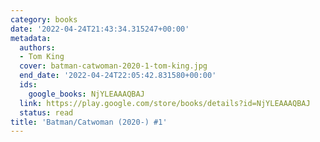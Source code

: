 ```yaml
---
category: books
date: '2022-04-24T21:43:34.315247+00:00'
metadata:
  authors:
  - Tom King
  cover: batman-catwoman-2020-1-tom-king.jpg
  end_date: '2022-04-24T22:05:42.831580+00:00'
  ids:
    google_books: NjYLEAAAQBAJ
  link: https://play.google.com/store/books/details?id=NjYLEAAAQBAJ
  status: read
title: 'Batman/Catwoman (2020-) #1'
---
```

